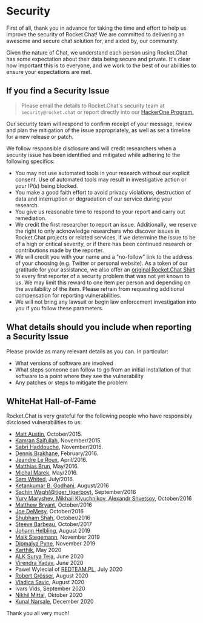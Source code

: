 # Security

First of all, thank you in advance for taking the time and effort to help us improve the security of Rocket.Chat! We are committed to delivering an awesome and secure chat solution for, and aided by, our community.

Given the nature of Chat, we understand each person using Rocket.Chat has some expectation about their data being secure and private. It's clear how important this is to everyone, and we work to the best of our abilities to ensure your expectations are met.

## If you find a Security Issue

> Please email the details to Rocket.Chat's security team at `security@rocket.chat` or report directly into our [HackerOne Program.](https://hackerone.com/rocket_chat)

Our security team will respond to confirm receipt of your message, review and plan the mitigation of the issue appropriately, as well as set a timeline for a new release or patch.

We follow responsible disclosure and will credit researchers when a security issue has been identified and mitigated while adhering to the following specifics:

* You may not use automated tools in your research without our explicit consent. Use of automated tools may result in investigative action or your IP\(s\) being blocked.
* You make a good faith effort to avoid privacy violations, destruction of data and interruption or degradation of our service during your research.
* You give us reasonable time to respond to your report and carry out remediation.
* We credit the first researcher to report an issue. Additionally, we reserve the right to only acknowledge researchers who discover issues in Rocket.Chat projects or related services, if we determine the issue to be of a high or critical severity, or if there has been continued research or contributions made by the reporter.
* We will credit you with your name and a "no-follow" link to the address of your choosing \(e.g. Twitter or personal website\). As a token of our gratitude for your assistance, we also offer an [original Rocket.Chat Shirt](https://shop.spreadshirt.com/rocketchat) to every first reporter of a security problem that was not yet known to us. We may limit this reward to one item per person and depending on the availability of the item. Please refrain from requesting additional compensation for reporting vulnerabilities.
* We will not bring any lawsuit or begin law enforcement investigation into you if you follow these parameters.

## What details should you include when reporting a Security Issue

Please provide as many relevant details as you can. In particular:

* What versions of software are involved
* What steps someone can follow to go from an initial installation of that software to a point where they see the vulnerability
* Any patches or steps to mitigate the problem

## WhiteHat Hall-of-Fame

Rocket.Chat is very grateful for the following people who have responsibly disclosed vulnerabilities to us:

* [Matt Austin](http://m-austin.com), October/2015.
* [Kamran Saifullah](https://pk.linkedin.com/in/kamransaifullah786), November/2015.
* [Sabri Haddouche](https://github.com/pwnsdx), November/2015.
* [Dennis Brakhane](https://inoio.de), February/2016.
* [Jeandre Le Roux](https://www.theblazehen.com/stories/about-me/index.html), April/2016.
* [Matthias Brun](https://redguard.ch), May/2016.
* [Michal Marek](https://github.com/ecneladis), May/2016.
* [Sam Whited](https://github.com/SamWhited), July/2016.
* [Ketankumar B. Godhani](https://twitter.com/KBGodhani), August/2016
* [Sachin Wagh\(@tiger\_tigerboy\)](https://secur1tyadvisory.wordpress.com), September/2016
* [Yury Maryshev, Mikhail Klyuchnikov, Alexandr Shvetsov](https://www.ptsecurity.com), October/2016
* [Matthew Bryant](https://thehackerblog.com), October/2016
* [Joe DeMesy](https://badwith.computer), October/2016
* [Shubham Shah](https://shubs.io), October/2016
* [Steeve Barbeau](https://twitter.com/steevebarbeau), October/2017
* [Johann Helbling](https://mobile.twitter.com/jhelblinghh), August 2019
* [Maik Stegemann](https://twitter.com/sectex_), November 2019
* [Dipmalya Pyne](https://www.linkedin.com/in/dipmalya-pyne/), November 2019  
* [Karthik](https://twitter.com/86Karthik86?s=03), May 2020
* [ALK Surya Teja](https://www.linkedin.com/in/alk-surya-teja-59b677146/), June 2020
* [Virendra Yadav](https://www.linkedin.com/in/virendra-yadav-9232b115a/), June 2020
* Pawel Wylecial of [REDTEAM.PL](https://redteam.pl), July 2020
* [Robert Grösser](https://github.com/qchn), August 2020
* [Vladica Savic](https://twitter.com/vsavic), August 2020
* Ivars Vids, September 2020
* [Nikhil Mittal](https://twitter.com/c0d3g33k), Oktober 2020
* [Kunal Narsale](http://linkedin.com/in/kunal-n-3b9587135), December 2020

Thank you all very much!

